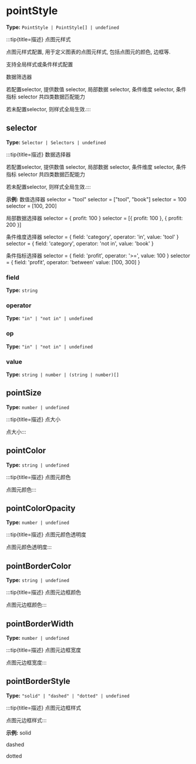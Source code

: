 # pointStyle

**Type:** `PointStyle | PointStyle[] | undefined`

:::tip{title=描述}
点图元样式



点图元样式配置, 用于定义图表的点图元样式, 包括点图元的颜色, 边框等.

支持全局样式或条件样式配置

数据筛选器

若配置selector, 提供数值 selector, 局部数据 selector, 条件维度 selector, 条件指标 selector 共四类数据匹配能力

若未配置selector, 则样式全局生效.:::


 


## selector

**Type:** `Selector | Selectors | undefined`

:::tip{title=描述}
数据选择器



若配置selector, 提供数值 selector, 局部数据 selector, 条件维度 selector, 条件指标 selector 共四类数据匹配能力

若未配置selector, 则样式全局生效.:::


 

**示例:**
数值选择器
selector = "tool"
selector = ["tool", "book"]
selector = 100
selector = [100, 200]

局部数据选择器
selector = { profit: 100 }
selector = [{ profit: 100 }, { profit: 200 }]

条件维度选择器
selector = {
field: 'category',
operator: 'in',
value: 'tool'
}
selector = {
field: 'category',
operator: 'not in',
value: 'book'
}

条件指标选择器
selector = {
field: 'profit',
operator: '>=',
value: 100
}
selector = {
field: 'profit',
operator: 'between'
value: [100, 300]
}


 


### field

**Type:** `string`

### operator

**Type:** `"in" | "not in" | undefined`

### op

**Type:** `"in" | "not in" | undefined`

### value

**Type:** `string | number | (string | number)[]`

## pointSize

**Type:** `number | undefined`

:::tip{title=描述}
点大小



点大小:::


 

## pointColor

**Type:** `string | undefined`

:::tip{title=描述}
点图元颜色



点图元颜色:::


 

## pointColorOpacity

**Type:** `number | undefined`

:::tip{title=描述}
点图元颜色透明度



点图元颜色透明度:::


 

## pointBorderColor

**Type:** `string | undefined`

:::tip{title=描述}
点图元边框颜色



点图元边框颜色:::


 

## pointBorderWidth

**Type:** `number | undefined`

:::tip{title=描述}
点图元边框宽度



点图元边框宽度:::


 

## pointBorderStyle

**Type:** `"solid" | "dashed" | "dotted" | undefined`

:::tip{title=描述}
点图元边框样式



点图元边框样式:::


 

**示例:**
solid

dashed

dotted


 

